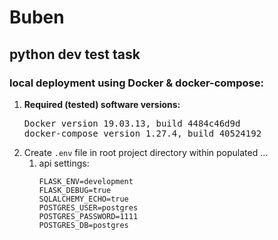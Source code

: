 # Buben
## python dev test task
### local deployment using Docker & docker-compose:

<ol><li><strong>Required (tested) software versions:</strong>
<pre>Docker version 19.03.13, build 4484c46d9d
docker-compose version 1.27.4, build 40524192</pre></li>
<li>Create <code>.env</code> file in root project directory within populated ...
<ol><li>api settings:
    <pre><code>FLASK_ENV=development
FLASK_DEBUG=true
SQLALCHEMY_ECHO=true
POSTGRES_USER=postgres
POSTGRES_PASSWORD=1111
POSTGRES_DB=postgres</code></pre></li>
</ol></li></ol>